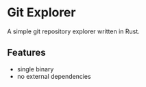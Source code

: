 # Git Explorer

A simple git repository explorer written in Rust.

## Features
- single binary
- no external dependencies
